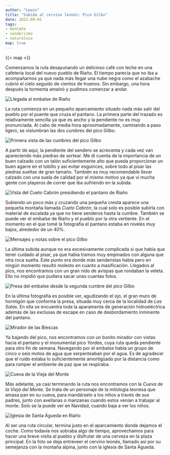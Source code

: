 ```yaml
---
author: "Lewin"
title: "Subida al cervino leonés: Pico Gilbo"
date: 2022-09-01
tags:
- montaña
- senderismo
- naturaleza
map: true
---
```


{{< map >}}

Comenzamos la ruta desayunando un delicioso café con leche en una cafetería local  del nuevo pueblo de Riaño. El tiempo parecía que no iba a acompañarnos ya que nada más llegar una nube negra como el azabache cubrió el cielo seguido de cientos de truenos. Sin embargo, una hora después la tormenta amainó y pudimos comenzar a andar.

![Llegada al embalse de Riaño](img-01.jpg "1")

La ruta comienza en un pequeño aparcamiento situado nada más salir del pueblo por el puente que cruza el pantano. La primera parte del trazado es relativamente sencilla ya que es ancho y la pendiente no es muy pronunciada. Al cabo de media hora aproximadamente, caminando a paso ligero, se vislumbran las dos cumbres del pico Gilbo.

![Primera vista de las cumbres del pico Gilbo](img-02.jpg "2")

A partir de aquí, la pendiente del sendero se acrecenta y cada vez van apareciendo más piedras de sortear. Me di cuenta de la importancia de un buen calzado con un talón suficientemente alto que pueda proporcionar un buen agarre en el tobillo y así evitar esguinces, sobre todo al pisar las piedras sueltas de gran tamaño. También es muy recomendable llevar calzado con una suela de calidad por el mismo motivo ya que vi mucha gente con playeros de correr que iba sufriendo en la subida.

![Vista del Cueto Cabrón presidiendo el pantano de Riaño](img-03.jpg "3")

Subiendo un poco más y cruzando una pequeña cresta aparece una pequeña montaña llamada *Cueto Cabrón*, la cual solo es posible subirla con material de escalada ya que no tiene senderos hasta la cumbre. También se puede ver el embalse de Riaño y el pueblo por la otra vertiente. En el momento en el que tomé la fotografía el pantano estaba en niveles muy bajos, alrededor de un 40%.

![Mensajes y notas sobre el pico Gilbo](img-04.jpg "4")

La última subida aunque no era excesivamente complicada si que había que tener cuidado al pisar, ya que había tramos muy empinados con alguna que otra roca suelta. Este punto era donde más senderistas había pero en ningún momento resultó molesto en cuanto a masificación. Llegados al pico, nos encontramos con un gran nido de avispas que rondaban la veleta. Ello no impidió que pudiera sacar unas cuantas fotos.

![Presa del embalse desde la segunda cumbre del pico Gilbo](img-05.jpg "5")

En la última fotografía es posible ver, agudizando el ojo, el gran muro de hormigón que conforma la presa, situada muy cerca de la localidad de *Las Salas*. En ella se encuentra toda la aparamenta de generación hidroeléctrica además de las exclusas de escape en caso de desbordamiento inminente del pantano.

![Mirador de las Biescas](img-06.jpg "6")

Ya bajando del pico, nos encontramos con un bonito mirador con vistas hacia el pantano y el monumental pico *Yordas*, cuya ruta queda pendiente para otro fin de semana. Navegando por el embalse había un grupo de cinco o seis motos de agua que serpenteaban por el agua. Es de agradecer que el ruido estaba lo suficientemente amortigüado por la distancia como para romper el ambiente de paz que se respiraba.

![Cueva de la Vieja del Monte](img-07.jpg "7")

Más adelante, ya casi terminando la ruta nos encontramos con la *Cueva de la Vieja del Monte*. Se trata de un personaje de la mitología leonesa que amasa pan en su cueva, para mandárselo a los niños a través de sus padres, junto con avellanas o manzanas cuando estos venían a trabajar al monte. Solo se la puede ver en Navidad, cuando baja a ver los niños.

![Iglesia de Santa Águeda en Riaño](img-08.jpg "8")

Al ser una ruta circular, termina justo en el aparcamiento donde dejamos el coche. Como todavía nos sobraba algo de tiempo, aprovechamos para hacer una breve visita al pueblo y disfrutar de una cerveza en la plaza principal. En la foto se deja entreveer el cervino leonés, llamado así por su semejanza con la montaña alpina, junto con la iglesia de Santa Águeda.